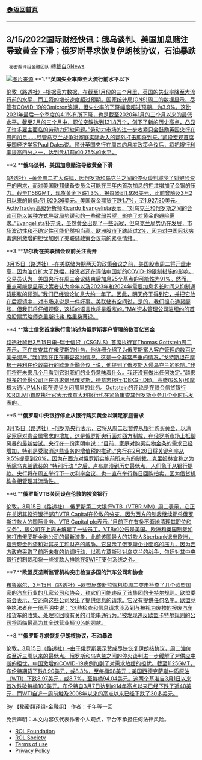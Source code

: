 ###  [:house:返回首頁](https://github.com/ourhimalayas/txt)
---


## 3/15/2022国际财经快讯：俄乌谈判、美国加息赌注导致黄金下滑；俄罗斯寻求恢复伊朗核协议，石油暴跌
` 秘密翻译组金融团队` [轉載自GNews](https://gnews.org/zh-hans/2169659/)

![](https://assets.gnews.org/wp-content/uploads/2022/03/图片1-97.png)[图片来源](https://dzm0ugdauank9.cloudfront.net)
**1.****英国失业率降至大流行前水平以下**

[伦敦（路透社）–根据官方数据，在截至1月份的三个月里，英国的失业率降至大流行前的水平，而工资的增长速度超过预期。国家统计局(ONS)周二的数据显示，尽管有COVID-19的Omicron浪潮，但失业率的下降幅度超过预期，为3.9%。这比2021年最后一个季度的4.1%有所下降，也是截至2020年1月的三个月以来的最低水平。截至2月的三个月中，职位空缺达到131.8万个，创下了新的历史高点，凸显了许多雇主面临的劳动力短缺问题。”劳动力市场的进一步收紧只会鼓励英国央行在周四加息……尽管乌克兰战争对家庭实际收入的额外打击即将到来，”凯投宏观首席英国经济学家Paul Dales说。预计英国央行在周四的月度政策会议后，将把银行利率提高四分之一，达到危机前的0.75%的水平。](https://www.oann.com/uk-unemployment-falls-below-pre-pandemic-rate/)

**2.****俄乌谈判、美国加息赌注导致黄金下滑**

[(路透社）–黄金周二扩大跌幅，因俄罗斯和乌克兰之间的停火谈判减少了对避险资产的需求，而对美国联邦储备委员会可能在三年内首次加息的押注增加了金银的压力。截至1156GMT，现货黄金下跌1.3%，报每盎司1,926美元，此前曾触及3月2日以来的最低点1,920.36美元。美国黄金期货下跌1.7%，至1,927.80美元。ActivTrades高级分析师Ricardo Evangelista表示，“对乌克兰和俄罗斯之间的会谈可能以某种方式导致局势缓和的一些微弱希望，影响了对黄金的避险需求。”Evangelista补充说，虽然黄金出现了一些沉寂，但乌克兰局势仍在发展，市场波动性和不确定性可能仍然相当高。欧洲股市下跌超过2%，因为对中国冠状病毒病例激增的担忧加剧了美联储政策会议前的紧张情绪。](https://www.oann.com/gold-slides-on-russia-ukraine-talks-u-s-rate-hike-bets-2/)

**3.****华尔街在美联储会议前关注高开**

[3月15日（路透社）–在美联储为期两天的政策会议之前，美国股市周二将开盘走高，因为油价扩大了跌幅，投资者还在评估中国新的COVID-19限制措施的影响。交易员认为，美国央行在周三会议结束后加息25个基点的可能性为91%。然而，重点可能是显示决策者认为今年以及2023年和2024年需要加息多长时间来抑制通货膨胀的预测。”我们已经谈论加息大约一年了。因此，明天终于得到它，并把它放在后视镜中，对市场来说是一件好事。美联储有空间说，是的，我们担心通货膨胀，但我们将仔细观察，这样的语言也将是看涨的。”](https://www.reuters.com/business/futures-edge-higher-ahead-fed-meeting-2022-03-15/)[MAI资本管理公司驻纽约的首席股票策略师克里斯托弗-格里桑蒂说。](https://www.reuters.com/business/futures-edge-higher-ahead-fed-meeting-2022-03-15/)

**4.****瑞士信贷首席执行官详述为俄罗斯客户管理的数百亿资金**

[路透社黎世3月15日电–瑞士信贷（CSGN.S）首席执行官Thomas Gottstein周二表示，正在审查其在俄罗斯的业务，他详细介绍了为俄罗斯富人客户管理的数百亿美元资产。”我们现在正在审查这种情况。这是一个非常严重的情况，”戈特斯坦在摩根士丹利在伦敦举行的欧洲金融会议上说，他提到了俄罗斯入侵乌克兰的影响。”我们将在未来几个月看到它对我们的业务意味着什么。我还没有做出任何决定。”越来越多的金融公司正在寻求退出俄罗斯，德意志银行(DBKGn.DE)、高盛(GS.N)和摩根大通(JPM.N)都在逐步关闭那里的业务。Gottstein的评论是在联合信贷银行(CRDI.MI)首席执行官表示该意大利银行也在紧急审查其俄罗斯业务几个小时后发表的。](https://www.reuters.com/business/credit-suisse-ceo-says-4-banks-wealth-management-assets-held-by-russians-2022-03-15/)

**5.****俄罗斯中央银行停止从银行购买黄金以满足家庭需求**

[3月15日（路透社）–俄罗斯央行表示，它将从周二起暂停从银行购买黄金，以满足家庭对贵金属需求的增加，这是俄罗斯央行面对西方制裁，在俄罗斯市场上抵御风暴的最新尝试。央行在一份声明中说：“目前，家庭对购买实物金条的需求已经增加，特别是受取消这些业务的增值税的推动。”央行在2月28日将关键利率从9.5%提高到20%，因为在西方对俄罗斯实施前所未有的制裁，克里姆林宫称之为解除乌克兰武装的 “特别行动 “之后，卢布崩溃到历史最低点，人们急于从银行提款。央行将在周五举行下一次利率会议，也一直在举行每日回购拍卖，因为借贷机构争相管理其流动性。](https://www.reuters.com/world/europe/russian-cbank-halts-purchases-gold-banks-meet-household-demand-2022-03-15/)

**6.****俄罗斯VTB关闭设在伦敦的投资银行**

[伦敦，3月15日（路透社）–俄罗斯第二大银行VTB（VTBR.MM）周二表示，它正在关闭其投资银行部门VTB Capital在伦敦的分支，因为西方的制裁继续扼杀俄罗斯贷款人的国际业务。VTB Capital plc表示，”目前正在有条不紊地清理其职位和义务”，该公司在上周末解雇了一些员工。VTB的公告是美国、欧洲和英国制裁如何打击俄罗斯金融公司的最新迹象，此前该国最大的贷款人Sberbank退出欧洲，指责现金外流和对其员工和财产的威胁。它显示了俄罗斯企业面临的压力，因为西方政府采取了前所未有的协调行动，以孤立莫斯科对乌克兰的战争，包括对其中央银行的制裁和将一些贷款人排除在SWIFT支付系统之外。](https://www.reuters.com/business/russias-vtb-winds-down-london-based-unit-sanctions-bite-2022-03-15/)

**7.****欧盟反垄断监管机构突击检查多国的汽车公司和协会**

[布鲁塞尔，3月15日（路透社）–欧盟反垄断监管机构周二突击检查了几个欧盟国家的汽车行业的几家公司和协会，称它们可能违反了该集团的卡特尔规则。欧盟委员会表示，它还向这些公司发出了提供信息的请求。它没有提供任何名字。欧盟竞争执法者在一份声明中说：“这些检查和信息请求涉及到与被视为废物的报废汽车和货车的收集、处理和回收有关的可能串通行为。”被发现违反欧盟卡特尔规则的公司将面临最高为其全球营业额10%的罚款。](https://www.reuters.com/business/autos-transportation/eu-antitrust-regulators-raid-auto-companies-associations-several-eu-countries-2022-03-15/)

**8.****俄罗斯寻求恢复伊朗核协议，石油暴跌**

[伦敦，3月15日（路透社）–由于俄罗斯表示赞成尽快恢复伊朗核协议，周二油价跌至近三周以来的最低点。俄罗斯和乌克兰之间的停火谈判进一步缓解了对供应中断的担忧，中国激增的COVID-19病例加剧了对需求放缓的担忧。截至1125GMT，布伦特期货下跌8.90美元，或8.3%，至每桶98美元；美国西德克萨斯中质原油（WTI）下跌8.97美元，或8.7%，至每桶94.04美元。这两个基准自3月1日以来首次跌破每桶100美元。布伦特自3月7日达到的14年高点以来已经下跌了近40美元，而WTI自近一周前触及2008年以来的高点以来已经下跌了30多美元。](https://www.reuters.com/business/oil-falls-ukraine-talks-fears-slower-demand-china-2022-03-15/)

By 【秘密翻译组-金融组】
作者：千年等一回

 

免责声明：本文内容仅代表作者个人观点，平台不承担任何法律风险。

- [ROL Foundation](https://rolfoundation.org/)
- [ROL Society](https://rolsociety.org/)
- [Terms of use](https://gnews.org/terms-of-use-3/)
- [Privacy Policy](https://gnews.org/privacy-policy/)
